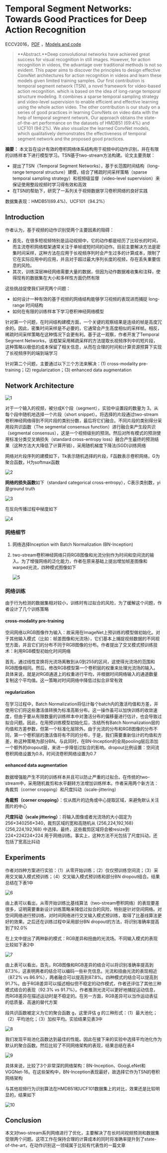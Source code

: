 # Temporal Segment Networks: Towards Good Practices for Deep Action Recognition

ECCV2016，[PDF](https://arxiv.org/abs/1608.00859v1) ，[Models and code](https://github.com/yjxiong/temporal-segment-networks)

> **Abstract.**Deep convolutional networks have achieved great success for visual recognition in still images. However, for action recognition in videos, the advantage over traditional methods is not so evident. This paper aims to discover the principles to design effective ConvNet architectures for action recognition in videos and learn these models given limited training samples. Our first contribution is temporal segment network (TSN), a novel framework for video-based action recognition. which is based on the idea of long-range temporal structure modeling. It combines a sparse temporal sampling strategy and video-level supervision to enable efficient and effective learning using the whole action video. The other contribution is our study on a series of good practices in learning ConvNets on video data with the help of temporal segment network. Our approach obtains the state-of-the-art performance on the datasets of HMDB51 (69:4%) and UCF101 (94:2%). We also visualize the learned ConvNet models, which qualitatively demonstrates the effectiveness of temporal segment network and the proposed good practices.

**摘要：** 本文旨在设计有效的卷积网络体系结构用于视频中的动作识别，并在有限的训练样本下进行模型学习。TSN基于two-stream方法构建。论文主要贡献：

* 提出了TSN（Temporal Segment Networks），基于长范围时间结构（long-range temporal structure）建模，结合了稀疏时间采样策略（sparse temporal sampling strategy）和视频级监督（video-level supervision）来保证使用整段视频时学习得有效和高效
* 在TSN的帮助下，研究了一系列关于视频数据学习卷积网络的良好实践

数据集表现：HMDB51(69.4%)、UCF101（94.2%）

## Introduction

作者认为，基于视频的动作识别受两个主要因素的阻碍：

* 首先，在很多短视频特别是运动视频中，它的动作都是经历了比较长的时间，而主流卷积网络框架通常关注于单帧或短时间的动作。目前主要解决方法是密集时间采样，这种方法在应用于长视频序列时会产生过多的计算成本，限制了它在实际应用中的应用，并且对于超过最大序列长度的视频，存在丢失重要信息的风险。
* 其次，训练深层神经网络需要大量的数据，但因为动作数据难收集和注释，使得现有的数据集在大小和多样性方面仍然有限

这些挑战促使我们研究两个问题：

* 如何设计一种有效的基于视频的网络结构能够学习视频的表现进而捕捉 long-range 时间结构
* 如何在有限的训练样本下学习卷积神经网络模型

针对第一个问题，在时间结构建模方面，一个关键的观察结果是连续的帧是高度冗余的。因此，密集时间采样是不必要的，它通常会产生高度相似的采样帧。相反，稀疏时间采样策略在这种情况下会更有利。基于这一观察，作者开发了Temporal Segment Networks，该框架采用稀疏采样的方法提取长视频序列中的短片段，这种策略以极低的成本保留了相关信息，从而在合理的时间和计算资源预算下实现了长视频序列的端到端学习

针对第二个问题，主要通过以下三个方法来解决：(1) cross-modality pre-training；(2) regularization；(3) enhanced data augmentation

## Network Architecture

![1](.\image\TSN\1.png)

对于一个输入的视频，被分成K个段（segment），实验中设置段的数量为 3。从每个段中随机地选择一个片段（short snippet）。将选择的片段通过two-stream卷积神经网络得到不同片段的类别分数，最后将它们融合。不同片段的类别得分采用段共识函数（The segmental consensus function）进行融合来产生段共识（segmental consensus），这是一个视频级别的预测。然后对所有模式的预测使用标准分类交叉熵损失（standard cross-entropy loss）融合产生最终的预测结果（这种方法大大降低了计算开销），采用随机梯度下降法(SGD)训练网络

网络对片段序列的建模如下，Tk表示随机选择的片段，F函数表示卷积网络，G为聚合函数，H为softmax函数

![2](.\image\TSN\2.png)

**网络的损失函数**如下（standard categorical cross-entropy），C表示类别数，yi是ground truth

![3](.\image\TSN\3.png)

在反向传播过程中梯度如下

![4](.\image\TSN\4.png)

### 网络细节

1. 网络选择Inception with Batch Normalization (BN-Inception)

2. two-stream卷积神经网络只将RGB图像和光流分别作为时间和空间流的输入。为了增强网络的泛化能力，作者在原来基础上提出增加帧差图像和warped光流，四种模式图像如下

   ![5](.\image\TSN\5.png)

### 网络训练

由于行为检测的数据集相对较小，训练时有过拟合的风险，为了缓解这个问题，作者设计了几个训练策略

#### cross-modality pre-training

空间网络以RGB图像作为输入：故采用在ImageNet上预训练的模型做初始化。对于其他输入模式（比如：帧差图像和光流场），它们基本上捕捉视频数据的不同视觉方面，并且它们的分布不同于RGB图像的分布。作者提出了交叉模式预训练技术：利用RGB模型初始化时间网络

首先，通过线性变换将光流场离散到从0到255的区间，这使得光流场的范围和RGB图像相同。然后，修改RGB模型第一个卷积层的权重来处理光流场的输入。具体来说，就是对RGB通道上的权重进行平均，并根据时间网络输入的通道数量复制这个平均值。这一策略对时间网络中降低过拟合非常有效

#### regularization

在学习过程中，Batch Normalization将估计每个batch内的激活均值和方差，并使用它们将这些激活值转换为标准高斯分布。这一操作虽可以加快训练的收敛速度，但由于要从有限数量的训练样本中对激活分布的偏移量进行估计，也会导致过拟合问题。因此，在用预训练模型初始化后，冻结所有Batch Normalization层的均值和方差参数，但第一个标准化层除外。由于光流的分布和RGB图像的分布不同，第一个卷积层的激活值将有不同的分布，于是，我们需要重新估计的均值和方差，称这种策略为部分BN。与此同时，在BN-Inception的全局pooling层后添加一个额外的dropout层，来进一步降低过拟合的影响。dropout比例设置：空间流卷积网络设置为0.8，时间流卷积网络设置为0.7

#### enhanced data augmentation

数据增强能产生不同的训练样本并且可以防止严重的过拟合。在传统的two-stream中，采用随机裁剪和水平翻转方法增加训练样本。作者采用两个新方法：角裁剪（corner cropping）和尺度抖动（scale-jittering）

**角裁剪（corner cropping）**：仅从图片的边角或中心提取区域，来避免默认关注图片的中心

**尺度抖动（scale jittering）**：将输入图像或者光流场的大小固定为 256×340256×340，裁剪区域的宽和高随机从 {256,224,192,168}{256,224,192,168} 中选择。最终，这些裁剪区域将会被resize到 224×224224×224 用于网络训练。事实上，这种方法不光包括了尺度抖动，还包括了宽高比抖动

## Experiments

作者对四种方案进行实验：（1）从零开始训练；（2）仅仅预训练空间流；（3）采用交叉输入模式预训练；（4）交叉输入模式预训练和部分BN dropout结合。结果总结在下表1中

![6](.\image\TSN\6.png)

由上表可以看出，从零开始训练比基线算法（two-stream卷积网络）的表现要差很多，证明需要重新设计训练策略来降低过拟合的风险，特别是针对空间网络。对空间网络进行预训练、对时间网络进行交叉输入模式预训练，取得了比基线算法更好的效果。之后还在训练过程中采用部分BN dropout的方法，将识别准确率提高到了92.0%



在上文中提出了两种新的模式：RGB差异和扭曲的光流场。不同输入模式的表现比较如下表2中

![7](.\image\TSN\7.png)

由上表可以看出，首先，RGB图像和RGB差异的结合可以将识别准确率提高到87.3%，这表明两者的结合可以编码一些补充信息。光流和扭曲光流的表现相近（87.2% vs 86.9%），两者融合可以提高到87.8%。四种模式的结合可以提高到91.7%。由于RGB差异可以描述相似但不稳定的动作模式，作者还评估了其他三种模式结合的表现（92.3% vs 91.7%）。作者推测光流可以更好地捕捉运动信息，而RGB差异在描述运动时是不稳定的。在另一方面，RGB差异可以当作运动表征的低质量、高速的替代方案



段共识函数被定义为它的聚合函数 g，这里评估 g 的三种形式：（1）最大池化；（2）平均池化；（3）加权平均。实验结果见表3中

![8](.\image\TSN\8.png)

我们发现平局池化函数达到最佳的性能。因此在接下来的实验中选择平均池化作为默认的聚合函数。然后比较了不同网络架构的表现，结果总结在表4

![9](.\image\TSN\9.png)

具体来说，比较了3个非常深的网络架构：BN-Inception、GoogLeNet和VGGNet-16。在这些架构中，BN-Inception表现最好，故选择它作为TSN的卷积网络架构



与其他视频行为识别算法在HMDB51和UCF101数据集上的对比，效果还是比较明显的，结果如下

![10](.\image\TSN\10.png)

## Conclusion

本文对two-stream系列网络进行了优化，主要解决了在长时间视频预测和数据集受限两个问题。这项工作在保持合理的计算成本的同时将准确率提升到了state-of-the-art，在动作识别这一领域属于比较有代表性的一篇文章
